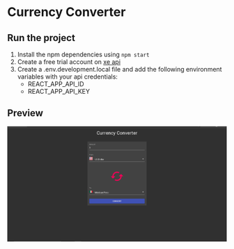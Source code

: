 # Currency Converter

## Run the project

1. Install the npm dependencies using `npm start`
2. Create a free trial account on [xe api](https://www.xe.com/xecurrencydata/)
3. Create a .env.development.local file and add the following environment variables with your api credentials:
   * REACT_APP_API_ID
   * REACT_APP_API_KEY

## Preview
![Desktop Preview](./preview.png)